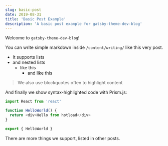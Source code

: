 ```yaml
---
slug: basic-post
date: 2019-08-31
title: 'Basic Post Example'
description: 'A basic post example for gatsby-theme-dev-blog'
---
```


Welcome to `gatsby-theme-dev-blog`!

You can write simple markdown inside `/content/writing/` like this very post.

- It supports lists
- and nested lists
  - like this
    - and like this

> We also use blockquotes often to highlight content

And finally we show syntax-highlighted code with Prism.js:

```js
import React from 'react'

function HelloWorld() {
  return <div>Hello from hotload</div>
}

export { HelloWorld }
```

There are more things we support, listed in other posts.
